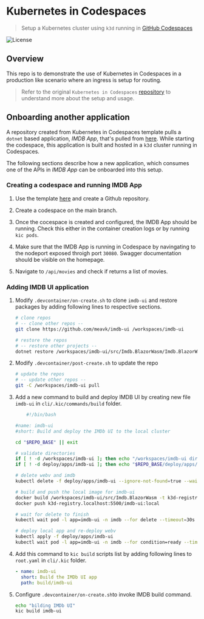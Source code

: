 # Kubernetes in Codespaces

> Setup a Kubernetes cluster using `k3d` running in [GitHub Codespaces](https://github.com/features/codespaces)

![License](https://img.shields.io/badge/license-MIT-green.svg)

## Overview

This repo is to demonstrate the use of Kubernetes in Codespaces in a production like scenario where an ingress is setup for routing.

> Refer to the original `Kubernetes in Codespaces` [repository](https://github.com/cse-labs/kubernetes-in-codespaces) to understand more about the setup and usage.

## Onboarding another application

A repository created from Kubernetes in Codespaces template pulls a `dotnet` based application, *IMDB App*, that's pulled from [here](https://github.com/cse-labs/imdb-app). While starting the codespace, this application is built and hosted in a `k3d` cluster running in Codespaces.

The following sections describe how a new application, which consumes one of the APIs in *IMDB App* can be onboarded into this setup.

### Creating a codespace and running IMDB App

1. Use the template [here](https://github.com/cse-labs/kubernetes-in-codespaces) and create a Github repository.

2. Create a codespace on the main branch.

3. Once the cocespace is created and configured, the IMDB App should be running. Check this either in the container creation logs or by running `kic pods`.

4. Make sure that the IMDB App is running in Codespace by navingating to the nodeport exposed throigh port `30080`. Swagger documentation should be visible on the homepage.

5. Navigate to `/api/movies` and check if returns a list of movies.

### Adding IMDB UI application

1. Modify `.devcontainer/on-create.sh` to clone `imdb-ui` and restore packages by adding following lines to respective sections.

    ```bash
    # clone repos
    # -- clone other repos --
    git clone https://github.com/meavk/imdb-ui /workspaces/imdb-ui

    # restore the repos
    # -- restore other projects --
    dotnet restore /workspaces/imdb-ui/src/Imdb.BlazorWasm/Imdb.BlazorWasm.csproj
    ```

2. Modify `.devcontainer/post-create.sh` to update the repo

    ```bash
    # update the repos
    # -- update other repos --
    git -C /workspaces/imdb-ui pull
    ```

3. Add a new command to build and deploy IMDB UI by creating new file `imdb-ui` in `cli/.kic/commands/build` folder.

    ```bash
        #!/bin/bash

    #name: imdb-ui
    #short: Build and deploy the IMDb UI to the local cluster

    cd "$REPO_BASE" || exit

    # validate directories
    if [ ! -d /workspaces/imdb-ui ]; then echo "/workspaces/imdb-ui directory not found. Please clone the imdb-ui repo to /workspaces"; exit 1; fi
    if [ ! -d deploy/apps/imdb-ui ]; then echo "$REPO_BASE/deploy/apps/imdb-ui directory not found. Please cd to an appropriate directory"; exit 1; fi

    # delete webv and imdb
    kubectl delete -f deploy/apps/imdb-ui --ignore-not-found=true --wait=false

    # build and push the local image for imdb-ui
    docker build /workspaces/imdb-ui/src/Imdb.BlazorWasm -t k3d-registry.localhost:5500/imdb-ui:local
    docker push k3d-registry.localhost:5500/imdb-ui:local

    # wait for delete to finish
    kubectl wait pod -l app=imdb-ui -n imdb --for delete --timeout=30s

    # deploy local app and re-deploy webv
    kubectl apply -f deploy/apps/imdb-ui
    kubectl wait pod -l app=imdb-ui -n imdb --for condition=ready --timeout=30s
    ```

4. Add this command to `kic build` scripts list by adding following lines to  `root.yaml` in `cli/.kic` folder.

    ```yaml
    - name: imdb-ui
      short: Build the IMDb UI app
      path: build/imdb-ui
    ```

5. Configure `.devcontainer/on-create.sh`to invoke IMDB build command.

    ```bash
    echo "bilding IMDb UI"
    kic build imdb-ui
    ```
